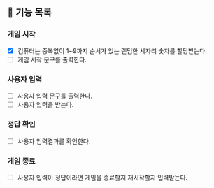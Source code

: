 ## 📄   기능 목록

### 게임 시작
- [x] 컴퓨터는 중복없이 1~9까지 순서가 있는 랜덤한 세자리 숫자를 할당받는다.
- [ ] 게임 시작 문구를 출력한다.
### 사용자 입력
- [ ] 사용자 입력 문구를 출력한다.
- [ ] 사용자 입력을 받는다.
### 정답 확인
- [ ] 사용자 입력결과를 확인한다.
### 게임 종료
- [ ] 사용자 입력이 정답이라면 게임을 종료할지 재시작할지 입력받는다.